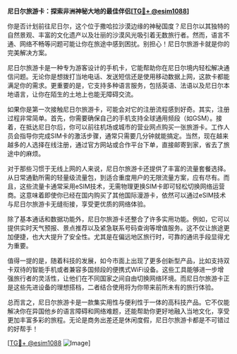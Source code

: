 **尼日尔旅游卡：探索非洲神秘大地的最佳伴侣[[TG💪+ @esim1088](https://t.me/s/esim1088)]**

你是否计划前往尼日尔，这个位于撒哈拉沙漠边缘的神秘国度？尼日尔以其独特的自然景观、丰富的文化遗产以及壮丽的沙漠风光吸引着无数旅行者。然而，语言不通、网络不畅等问题可能让你在旅途中感到困扰。别担心！尼日尔旅游卡就是你的完美解决方案。

尼日尔旅游卡是一种专为游客设计的手机卡，它能帮助你在尼日尔境内轻松解决通信问题。无论你是想拨打当地电话、发送短信还是使用移动数据上网，这款卡都能满足你的需求。更重要的是，它支持多种语言服务，包括英语、法语以及尼日尔本地语言，让你在陌生的土地上也能无障碍交流。

如果你是第一次接触尼日尔旅游卡，可能会对它的注册流程感到好奇。其实，注册过程非常简单。首先，你需要确保自己的手机支持全球通用频段（如GSM）。接着，在抵达尼日尔后，你可以前往机场或城市的营业网点购买一张旅游卡。工作人员会指导你完成SIM卡的激活步骤，通常只需要几分钟就能搞定。当然，现在越来越多的人选择在线注册，通过官方网站或合作平台下单，直接邮寄到家，省去了旅途中的麻烦。

对于那些习惯于无线上网的人来说，尼日尔旅游卡还提供了丰富的流量套餐选择。从日常通勤所需的轻量级流量包，到适合重度用户的无限流量方案，应有尽有。而且，这些流量卡通常采用eSIM技术，无需物理更换SIM卡即可轻松切换网络运营商。这意味着即使你已经在国内购买了其他国际漫游卡，依然可以通过eSIM技术与尼日尔旅游卡无缝衔接，享受更优质的网络体验。

除了基本通话和数据功能外，尼日尔旅游卡还整合了许多实用功能。例如，它可以提供实时天气预报、景点推荐以及紧急联系号码查询等增值服务。这不仅让旅途更加便捷，也大大提升了安全性。尤其是在偏远地区旅行时，可靠的通讯手段显得尤为重要。

值得一提的是，随着科技的发展，如今市面上出现了更多创新型产品，比如支持双卡双待的智能手机或者兼容多国频段的便携式WiFi设备。这些工具能够进一步增强旅行者的灵活性，让他们在不同国家之间自由切换网络环境。而尼日尔旅游卡正是这些先进设备的理想搭档，二者结合使用将为你带来前所未有的旅行体验。

总而言之，尼日尔旅游卡是一款集实用性与便利性于一体的高科技产品。它不仅能解决你在异国他乡的语言障碍和网络难题，还能帮助你更好地融入当地文化，享受更加丰富多彩的旅程。无论是商务出差还是休闲度假，尼日尔旅游卡都是不可错过的好帮手！

[[TG💪+ @esim1088](https://t.me/s/esim1088) ![Image](https://i.postimg.cc/4NQfJmqS/Snipaste-2025-05-13-00-14-12.png)]